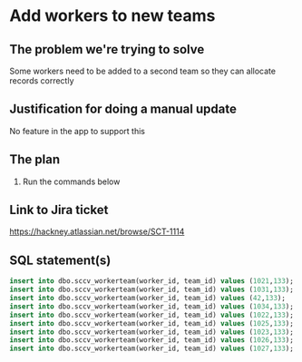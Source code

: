 # Add workers to new teams

## The problem we're trying to solve

Some workers need to be added to a second team so they can allocate records correctly 

## Justification for doing a manual update

No feature in the app to support this

## The plan

1. Run the commands below

## Link to Jira ticket

https://hackney.atlassian.net/browse/SCT-1114

## SQL statement(s)

```sql
insert into dbo.sccv_workerteam(worker_id, team_id) values (1021,133);
insert into dbo.sccv_workerteam(worker_id, team_id) values (1031,133);
insert into dbo.sccv_workerteam(worker_id, team_id) values (42,133);
insert into dbo.sccv_workerteam(worker_id, team_id) values (1034,133);
insert into dbo.sccv_workerteam(worker_id, team_id) values (1022,133);
insert into dbo.sccv_workerteam(worker_id, team_id) values (1025,133);
insert into dbo.sccv_workerteam(worker_id, team_id) values (1023,133);
insert into dbo.sccv_workerteam(worker_id, team_id) values (1026,133);
insert into dbo.sccv_workerteam(worker_id, team_id) values (1027,133);
```
